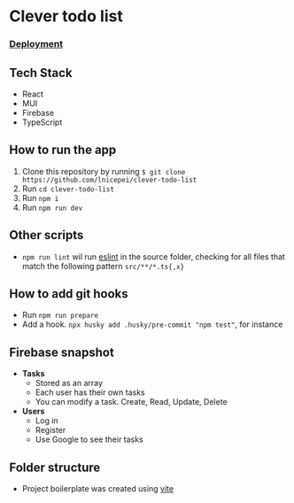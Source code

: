 # Clever todo list

### [Deployment](https://clever-todo-list-ce95f.firebaseapp.com)

## Tech Stack
* React
* MUI
* Firebase
* TypeScript

## How to run the app

1. Clone this repository by running `$ git clone https://github.com/lnicepei/clever-todo-list`
2. Run `cd clever-todo-list`
3. Run `npm i`
4. Run `npm run dev`

## Other scripts

* `npm run lint` wil run [eslint](https://eslint.org/) in the source folder, checking for all files that match the following pattern `src/**/*.ts{,x}`

## How to add git hooks

* Run `npm run prepare`
* Add a hook. `npx husky add .husky/pre-commit "npm test"`, for instance

## Firebase snapshot
* <b>Tasks</b>
  * Stored as an array
  * Each user has their own tasks
  * You can modify a task. Create, Read, Update, Delete
* <b>Users</b>
  * Log in
  * Register
  * Use Google to see their tasks

## Folder structure
 * Project boilerplate was created using [vite](https://vitejs.dev/) 
